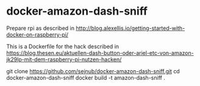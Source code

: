 # docker-amazon-dash-sniff

Prepare rpi as described in http://blog.alexellis.io/getting-started-with-docker-on-raspberry-pi/

This is a Dockerfile for the hack described in https://blog.thesen.eu/aktuellen-dash-button-oder-ariel-etc-von-amazon-jk29lp-mit-dem-raspberry-pi-nutzen-hacken/


git clone https://github.com/sejnub/docker-amazon-dash-sniff.git
cd docker-amazon-dash-sniff 
docker build -t amazon-dash-sniff .

